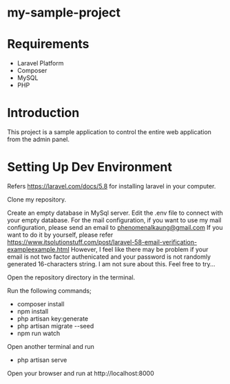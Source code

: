 # my-sample-project

# Requirements

- Laravel Platform
- Composer
- MySQL
- PHP

# Introduction

This project is a sample application to control the entire web application from the admin panel.

# Setting Up Dev Environment

Refers https://laravel.com/docs/5.8 for installing laravel in your computer.

Clone my repository.

Create an empty database in MySql server.
Edit the .env file to connect with your empty database.
For the mail configuration, if you want to use my mail configuration, please send an email to phenomenalkaung@gmail.com 
If you want to do it by yourself, please refer https://www.itsolutionstuff.com/post/laravel-58-email-verification-exampleexample.html However, I feel like there may be problem if your email is not two factor authenicated and your password is not randomly generated 16-characters string. I am not sure about this. Feel free to try...

Open the repository directory in the terminal.

Run the following commands; 
-	composer install
-	npm install
-	php artisan key:generate
-	php artisan migrate --seed
-	npm run watch

Open another terminal and run
-	php artisan serve

Open your browser and run at http://localhost:8000



